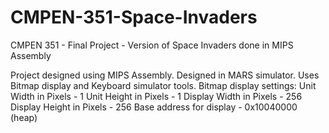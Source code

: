# CMPEN-351-Space-Invaders
CMPEN 351 - Final Project - Version of Space Invaders done in MIPS Assembly

Project designed using MIPS Assembly. Designed in MARS simulator.
Uses Bitmap display and Keyboard simulator tools.
Bitmap display settings:
  Unit Width in Pixels - 1
  Unit Height in Pixels - 1
  Display Width in Pixels - 256
  Display Height in Pixels - 256
  Base address for display - 0x10040000 (heap)
